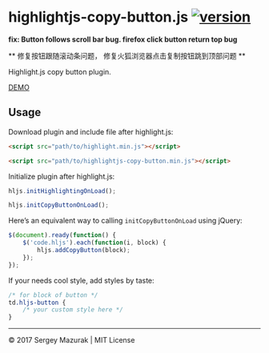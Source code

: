# highlightjs-copy-button.js [![version](http://img.shields.io/badge/release-v1.0.6-brightgreen.svg?style=flat)](https://github.com/redDragonLH/highlightjs-copy-button.js/archive/stable.zip)

**fix: Button follows scroll bar bug. firefox click button return top bug**

**
修复按钮跟随滚动条问题，
修复火狐浏览器点击复制按钮跳到顶部问题
**

Highlight.js copy button plugin.

[DEMO](https://devcreel.github.io/highlightjs-copy-button.js/)

## Usage

Download plugin and include file after highlight.js:
```html
<script src="path/to/highlight.min.js"></script>

<script src="path/to/highlightjs-copy-button.min.js"></script>
```

Initialize plugin after highlight.js:
```js
hljs.initHighlightingOnLoad();

hljs.initCopyButtonOnLoad();
```

Here’s an equivalent way to calling `initCopyButtonOnLoad` using jQuery:
```js
$(document).ready(function() {
	$('code.hljs').each(function(i, block) {
		hljs.addCopyButton(block);
	});
});
```

If your needs cool style, add styles by taste:
```css
/* for block of button */
td.hljs-button {
	/* your custom style here */
}
```

---
&copy; 2017 Sergey Mazurak | MIT License